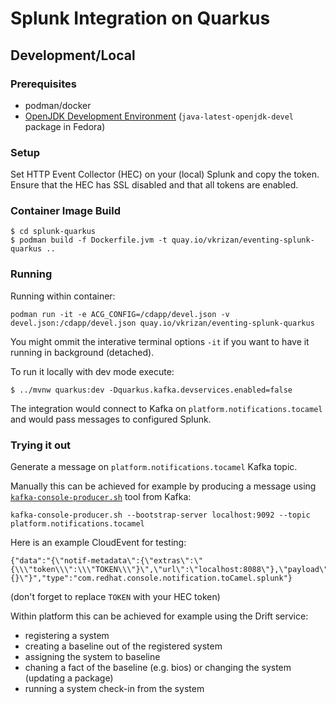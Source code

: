 # Splunk Integration on Quarkus

## Development/Local

### Prerequisites

* podman/docker
* [OpenJDK Development Environment](https://openjdk.java.net/guide/)
  (`java-latest-openjdk-devel` package in Fedora)

### Setup

Set HTTP Event Collector (HEC) on your (local) Splunk and copy the token.
Ensure that the HEC has SSL disabled and that all tokens are enabled.

### Container Image Build

```
$ cd splunk-quarkus
$ podman build -f Dockerfile.jvm -t quay.io/vkrizan/eventing-splunk-quarkus ..
```

### Running

Running within container:

```
podman run -it -e ACG_CONFIG=/cdapp/devel.json -v devel.json:/cdapp/devel.json quay.io/vkrizan/eventing-splunk-quarkus
```

You might ommit the interative terminal options `-it` if you want to have
it running in background (detached).


To run it locally with dev mode execute:

```
$ ../mvnw quarkus:dev -Dquarkus.kafka.devservices.enabled=false
```

The integration would connect to Kafka on `platform.notifications.tocamel`
and would pass messages to configured Splunk.

### Trying it out

Generate a message on `platform.notifications.tocamel` Kafka topic.

Manually this can be achieved for example by producing a message using
[`kafka-console-producer.sh`](https://kafka.apache.org/quickstart)
tool from Kafka:
```
kafka-console-producer.sh --bootstrap-server localhost:9092 --topic platform.notifications.tocamel
```

Here is an example CloudEvent for testing:
```
{"data":"{\"notif-metadata\":{\"extras\":\"{\\\"token\\\":\\\"TOKEN\\\"}\",\"url\":\"localhost:8088\"},\"payload\":\"{}\"}","type":"com.redhat.console.notification.toCamel.splunk"}
```
(don't forget to replace `TOKEN` with your HEC token)

Within platform this can be achieved for example using the Drift service:
* registering a system
* creating a baseline out of the registered system
* assigning the system to baseline
* chaning a fact of the baseline (e.g. bios) or changing the system
  (updating a package)
* running a system check-in from the system

